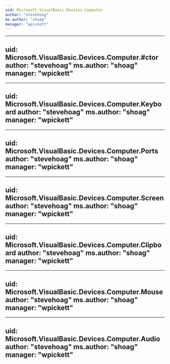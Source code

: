 ```yaml
---
uid: Microsoft.VisualBasic.Devices.Computer
author: "stevehoag"
ms.author: "shoag"
manager: "wpickett"
---
```


---
uid: Microsoft.VisualBasic.Devices.Computer.#ctor
author: "stevehoag"
ms.author: "shoag"
manager: "wpickett"
---

---
uid: Microsoft.VisualBasic.Devices.Computer.Keyboard
author: "stevehoag"
ms.author: "shoag"
manager: "wpickett"
---

---
uid: Microsoft.VisualBasic.Devices.Computer.Ports
author: "stevehoag"
ms.author: "shoag"
manager: "wpickett"
---

---
uid: Microsoft.VisualBasic.Devices.Computer.Screen
author: "stevehoag"
ms.author: "shoag"
manager: "wpickett"
---

---
uid: Microsoft.VisualBasic.Devices.Computer.Clipboard
author: "stevehoag"
ms.author: "shoag"
manager: "wpickett"
---

---
uid: Microsoft.VisualBasic.Devices.Computer.Mouse
author: "stevehoag"
ms.author: "shoag"
manager: "wpickett"
---

---
uid: Microsoft.VisualBasic.Devices.Computer.Audio
author: "stevehoag"
ms.author: "shoag"
manager: "wpickett"
---
